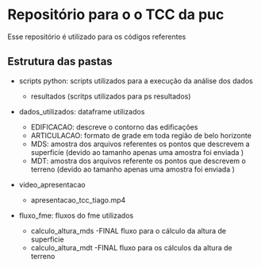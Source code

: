# Repositório para o o TCC da puc
Esse repositório é utilizado para os códigos referentes 

## Estrutura das pastas
- scripts python: scripts utilizados para a execução da análise dos dados
    - resultados (scritps utilizados para ps resultados)
- dados_utilizados: dataframe utilizados
    - EDIFICACAO: descreve o contorno das edificações
    - ARTICULACAO: formato de grade em toda região de belo horizonte
    - MDS: amostra dos arquivos referentes os pontos que descrevem a superficíe (devido ao tamanho apenas uma amostra foi enviada )
    - MDT: amostra dos arquivos referente os pontos que descrevem o terreno (devido ao tamanho apenas uma amostra foi enviada )
- video_apresentacao
    - apresentacao_tcc_tiago.mp4

- fluxo_fme: fluxos do fme utilizados
    - calculo_altura_mds -FINAL fluxo para o cálculo da altura de superficie
    - calculo_altura_mdt -FINAL fluxo para os cálculos da altura de terreno
